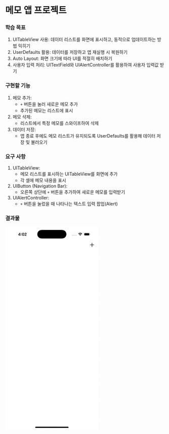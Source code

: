 # 메모 앱 프로젝트

### 학습 목표
1. UITableView 사용: 데이터 리스트를 화면에 표시하고, 동적으로 업데이트하는 방법 익히기
2. UserDefaults 활용: 데이터를 저장하고 앱 재실행 시 복원하기
3. Auto Layout: 화면 크기에 따라 UI를 적절히 배치하기
4. 사용자 입력 처리: UITextField와 UIAlertController를 활용하여 사용자 입력값 받기

### 구현할 기능
1. 메모 추가:
    - `+` 버튼을 눌러 새로운 메모 추가
    - 추가된 메모는 리스트에 표시
2. 메모 삭제:
    - 리스트에서 특정 메모를 스와이프하여 삭제
3. 데이터 저장:
    - 앱 종료 후에도 메모 리스트가 유지되도록 UserDefaults를 활용해 데이터 저장 및 불러오기

### 요구 사항
1. UITableView:
    - 메모 리스트를 표시하는 UITableView를 화면에 추가
    - 각 셀에 메모 내용을 표시
2. UIButton (Navigation Bar):
    - 오른쪽 상단에 `+` 버튼을 추가하여 새로운 메모를 입력받기
3. UIAlertController:
    - `+` 버튼을 눌렀을 때 나타나는 텍스트 입력 팝업(Alert)

### 결과물
![Memo](./image/Memo.gif)
